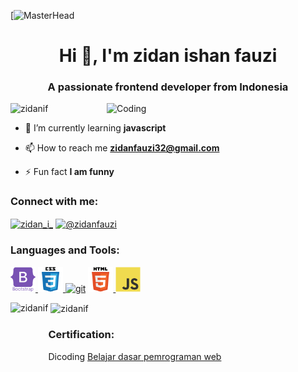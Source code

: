[![MasterHead](https://res.cloudinary.com/practicaldev/image/fetch/s--06fMZcvh--/c_imagga_scale,f_auto,fl_progressive,h_900,q_auto,w_1600/https://dev-to-uploads.s3.amazonaws.com/i/guhvpoderb4koy6xibqv.png)
<h1 align="center">Hi 👋, I'm zidan ishan fauzi</h1>
<h3 align="center">A passionate frontend developer from Indonesia</h3>

<img align="right" alt="Coding" width="350" src="https://encrypted-tbn0.gstatic.com/images?q=tbn:ANd9GcTvnj_deKqlO_m3vDnfvF-Oh2-gOU6ZJ5zhpg&usqp=CAU">

<p align="left"> <img src="https://komarev.com/ghpvc/?username=zidanif&label=Profile%20views&color=0e75b6&style=flat" alt="zidanif" /> </p>

- 🌱 I’m currently learning **javascript**

- 📫 How to reach me **zidanfauzi32@gmail.com**

- ⚡ Fun fact **I am funny**


<h3 align="left">Connect with me:</h3>
<p align="left">
<a href="https://instagram.com/zidan_i_" target="blank"><img align="center" src="https://raw.githubusercontent.com/rahuldkjain/github-profile-readme-generator/master/src/images/icons/Social/instagram.svg" alt="zidan_i_" height="30" width="40" /></a>
<a href="https://medium.com/@zidanfauzi" target="blank"><img align="center" src="https://raw.githubusercontent.com/rahuldkjain/github-profile-readme-generator/master/src/images/icons/Social/medium.svg" alt="@zidanfauzi" height="30" width="40" /></a>
</p>

<h3 align="left">Languages and Tools:</h3>
<p align="left"> <a href="https://getbootstrap.com" target="_blank" rel="noreferrer"> <img src="https://raw.githubusercontent.com/devicons/devicon/master/icons/bootstrap/bootstrap-plain-wordmark.svg" alt="bootstrap" width="40" height="40"/> </a> <a href="https://www.w3schools.com/css/" target="_blank" rel="noreferrer"> <img src="https://raw.githubusercontent.com/devicons/devicon/master/icons/css3/css3-original-wordmark.svg" alt="css3" width="40" height="40"/> </a> <a href="https://git-scm.com/" target="_blank" rel="noreferrer"> <img src="https://www.vectorlogo.zone/logos/git-scm/git-scm-icon.svg" alt="git" width="40" height="40"/></a> <a href="https://www.w3.org/html/" target="_blank" rel="noreferrer"> <img src="https://raw.githubusercontent.com/devicons/devicon/master/icons/html5/html5-original-wordmark.svg" alt="html5" width="40" height="40"/> </a> <a href="https://developer.mozilla.org/en-US/docs/Web/JavaScript" target="_blank" rel="noreferrer"> <img src="https://raw.githubusercontent.com/devicons/devicon/master/icons/javascript/javascript-original.svg" alt="javascript" width="40" height="40"/> </a> </p>

<p><img align="left" src="https://github-readme-stats.vercel.app/api/top-langs?username=zidanif&show_icons=true&locale=en&layout=compact"  alt="zidanif" height="170px" /></p>

<p>&nbsp;<img align="center" src="https://github-readme-stats.vercel.app/api?username=zidanif&show_icons=true&locale=en" alt="zidanif" height="170px"/></p>

<h3 align="left">Certification:</h3>
<ul type ="none">
 <li>Dicoding
  <a href="https://www.dicoding.com/certificates/JLX11ON35X72">Belajar dasar pemrograman web</a>
  </li>

